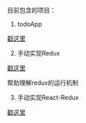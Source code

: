 目前包含的项目：

1. todoApp  

  [戳这里](./todoApp)

2. 手动实现Redux

  [戳这里](./diy_redux)

  帮助理解redux的运行机制

3. 手动实现React-Redux

  [戳这里](./diy_react_redux)